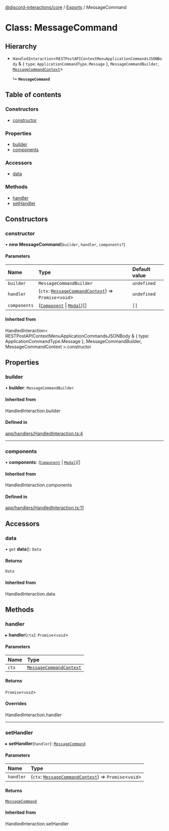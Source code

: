 [@discord-interactions/core](../README.md) / [Exports](../modules.md) / MessageCommand

# Class: MessageCommand

## Hierarchy

- `HandledInteraction`<`RESTPostAPIContextMenuApplicationCommandsJSONBody` & { `type`: `ApplicationCommandType.Message`  }, `MessageCommandBuilder`, [`MessageCommandContext`](MessageCommandContext.md)\>

  ↳ **`MessageCommand`**

## Table of contents

### Constructors

- [constructor](MessageCommand.md#constructor)

### Properties

- [builder](MessageCommand.md#builder)
- [components](MessageCommand.md#components)

### Accessors

- [data](MessageCommand.md#data)

### Methods

- [handler](MessageCommand.md#handler)
- [setHandler](MessageCommand.md#sethandler)

## Constructors

### constructor

• **new MessageCommand**(`builder`, `handler`, `components?`)

#### Parameters

| Name | Type | Default value |
| :------ | :------ | :------ |
| `builder` | `MessageCommandBuilder` | `undefined` |
| `handler` | (`ctx`: [`MessageCommandContext`](MessageCommandContext.md)) => `Promise`<`void`\> | `undefined` |
| `components` | ([`Component`](../modules.md#component) \| [`Modal`](Modal.md))[] | `[]` |

#### Inherited from

HandledInteraction<
  RESTPostAPIContextMenuApplicationCommandsJSONBody & { type: ApplicationCommandType.Message },
  MessageCommandBuilder,
  MessageCommandContext
\>.constructor

## Properties

### builder

• **builder**: `MessageCommandBuilder`

#### Inherited from

HandledInteraction.builder

#### Defined in

[app/handlers/HandledInteraction.ts:4](https://github.com/ssMMiles/discord-interactions/blob/41cab1d/packages/core/src/app/handlers/HandledInteraction.ts#L4)

___

### components

• **components**: ([`Component`](../modules.md#component) \| [`Modal`](Modal.md))[]

#### Inherited from

HandledInteraction.components

#### Defined in

[app/handlers/HandledInteraction.ts:11](https://github.com/ssMMiles/discord-interactions/blob/41cab1d/packages/core/src/app/handlers/HandledInteraction.ts#L11)

## Accessors

### data

• `get` **data**(): `Data`

#### Returns

`Data`

#### Inherited from

HandledInteraction.data

## Methods

### handler

▸ **handler**(`ctx`): `Promise`<`void`\>

#### Parameters

| Name | Type |
| :------ | :------ |
| `ctx` | [`MessageCommandContext`](MessageCommandContext.md) |

#### Returns

`Promise`<`void`\>

#### Overrides

HandledInteraction.handler

___

### setHandler

▸ **setHandler**(`handler`): [`MessageCommand`](MessageCommand.md)

#### Parameters

| Name | Type |
| :------ | :------ |
| `handler` | (`ctx`: [`MessageCommandContext`](MessageCommandContext.md)) => `Promise`<`void`\> |

#### Returns

[`MessageCommand`](MessageCommand.md)

#### Inherited from

HandledInteraction.setHandler

